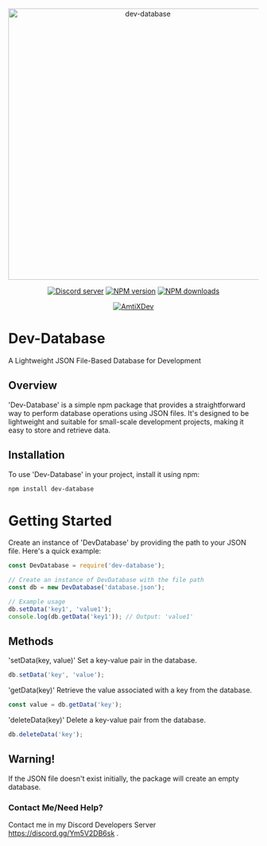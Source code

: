 <div align="center">
    <br />
    <p>
        <a href="https://amtixdev.xyz"><img src="https://cdn.discordapp.com/attachments/1141443355532873879/1173692642551402608/mybanner-o-x_1.png?ex=6564e174&is=65526c74&hm=4939339c5671e01c6cdd068fb581b1fe88bd9b1c8fe56142caa4f51953cc7237&" width="546" alt="dev-database" /></a>
    </p>
    <p>
    <a href="https://discord.gg/Ym5V2DB6sk"><img src="https://img.shields.io/discord/1125840988007579732?color=5865F2&logo=discord&logoColor=white" alt="Discord server" /></a>
    <a href="https://www.npmjs.com/package/dev-database"><img src="https://img.shields.io/npm/v/dev-database?maxAge=3600" alt="NPM version" /></a>
    <a href="https://www.npmjs.com/package/dev-database"><img src="https://img.shields.io/npm/dt/dev-database?maxAge=3600" alt="NPM downloads" /></a>
    </p>
  <p>
        <a href="https://amtixdev.xyz"><img src="https://cdn.discordapp.com/attachments/1148318536062742648/1180978797193990275/Powered_By_AmtiXDev_With_Color.png?ex=657f6336&is=656cee36&hm=0828041d09f451ead489b244b10099ba1bd97fa6becffdca1d8e2315ccb2df35&" alt="AmtiXDev" /></a>
    </p>

</div>

# Dev-Database
A Lightweight JSON File-Based Database for Development
## Overview
'Dev-Database' is a simple npm package that provides a straightforward way to perform database operations using JSON files. It's designed to be lightweight and suitable for small-scale development projects, making it easy to store and retrieve data.
## Installation
To use 'Dev-Database' in your project, install it using npm:
```bash
npm install dev-database
```
# Getting Started
Create an instance of 'DevDatabase' by providing the path to your JSON file. Here's a quick example:
```js
const DevDatabase = require('dev-database');

// Create an instance of DevDatabase with the file path
const db = new DevDatabase('database.json');

// Example usage
db.setData('key1', 'value1');
console.log(db.getData('key1')); // Output: 'value1'
```
## Methods
'setData(key, value)'
Set a key-value pair in the database.
```js
db.setData('key', 'value');
```

'getData(key)'
Retrieve the value associated with a key from the database.
```js
const value = db.getData('key');
```

'deleteData(key)'
Delete a key-value pair from the database.
```js
db.deleteData('key');
```
## Warning!
If the JSON file doesn't exist initially, the package will create an empty database.

### Contact Me/Need Help?
Contact me in my Discord Developers Server https://discord.gg/Ym5V2DB6sk .
